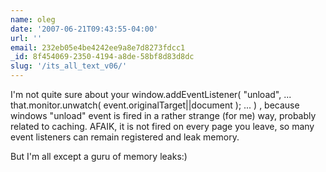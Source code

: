 ```yaml
---
name: oleg
date: '2007-06-21T09:43:55-04:00'
url: ''
email: 232eb05e4be4242ee9a8e7d8273fdcc1
_id: 8f454069-2350-4194-a8de-58bf8d83d8dc
slug: '/its_all_text_v06/'
---
```


I'm not quite sure about your window.addEventListener( "unload", ...
that.monitor.unwatch( event.originalTarget||document ); ... ) , because
windows "unload" event is fired in a rather strange (for me) way, probably
related to caching. AFAIK, it is not fired on every page you leave, so many
event listeners can remain registered and leak memory.

But I'm all except a guru of memory leaks:)
